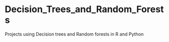 # Decision_Trees_and_Random_Forests
Projects using Decision trees and Random forests in R and Python
